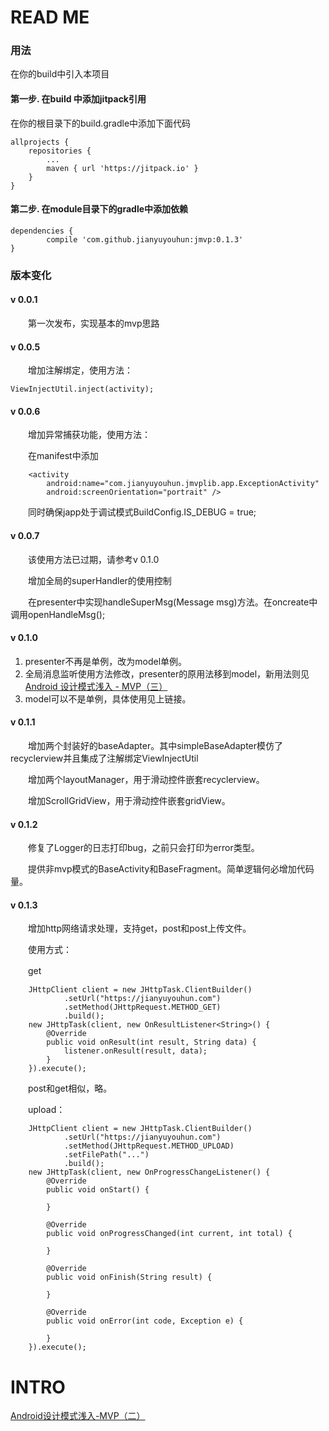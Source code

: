 # READ ME #
### 用法 ###

在你的build中引入本项目

#### 第一步. 在build 中添加jitpack引用 ####

在你的根目录下的build.gradle中添加下面代码

	allprojects {
		repositories {
			...
			maven { url 'https://jitpack.io' }
		}
	}

#### 第二步. 在module目录下的gradle中添加依赖 ####

	dependencies {
	        compile 'com.github.jianyuyouhun:jmvp:0.1.3'
	}

### 版本变化 ###

#### v 0.0.1 ####

　　第一次发布，实现基本的mvp思路

#### v 0.0.5 ####

　　增加注解绑定，使用方法：

	ViewInjectUtil.inject(activity);

#### v 0.0.6 ####

　　增加异常捕获功能，使用方法：

　　在manifest中添加

        <activity
            android:name="com.jianyuyouhun.jmvplib.app.ExceptionActivity"
            android:screenOrientation="portrait" />

　　同时确保japp处于调试模式BuildConfig.IS\_DEBUG = true;

#### v 0.0.7 ####

　　该使用方法已过期，请参考v 0.1.0

　　增加全局的superHandler的使用控制

　　在presenter中实现handleSuperMsg(Message msg)方法。在oncreate中调用openHandleMsg();

#### v 0.1.0 ####

1. presenter不再是单例，改为model单例。
2. 全局消息监听使用方法修改，presenter的原用法移到model，新用法则见[Android 设计模式浅入 - MVP（三）](https://jianyuyouhun.com/index.php/archives/79/)
3. model可以不是单例，具体使用见上链接。

#### v 0.1.1 ####

　　增加两个封装好的baseAdapter。其中simpleBaseAdapter模仿了recyclerview并且集成了注解绑定ViewInjectUtil

　　增加两个layoutManager，用于滑动控件嵌套recyclerview。

　　增加ScrollGridView，用于滑动控件嵌套gridView。

#### v 0.1.2 ####

　　修复了Logger的日志打印bug，之前只会打印为error类型。

　　提供非mvp模式的BaseActivity和BaseFragment。简单逻辑何必增加代码量。

#### v 0.1.3 ####

　　增加http网络请求处理，支持get，post和post上传文件。

　　使用方式：

　　get

        JHttpClient client = new JHttpTask.ClientBuilder()
                .setUrl("https://jianyuyouhun.com")
                .setMethod(JHttpRequest.METHOD_GET)
                .build();
        new JHttpTask(client, new OnResultListener<String>() {
            @Override
            public void onResult(int result, String data) {
                listener.onResult(result, data);
            }
        }).execute();

　　post和get相似，略。

　　upload：

        JHttpClient client = new JHttpTask.ClientBuilder()
                .setUrl("https://jianyuyouhun.com")
                .setMethod(JHttpRequest.METHOD_UPLOAD)
                .setFilePath("...")
                .build();
        new JHttpTask(client, new OnProgressChangeListener() {
            @Override
            public void onStart() {
                
            }

            @Override
            public void onProgressChanged(int current, int total) {

            }

            @Override
            public void onFinish(String result) {

            }

            @Override
            public void onError(int code, Exception e) {

            }
        }).execute();

# INTRO #

   [Android设计模式浅入-MVP（二）](https://jianyuyouhun.com/index.php/archives/75/)

